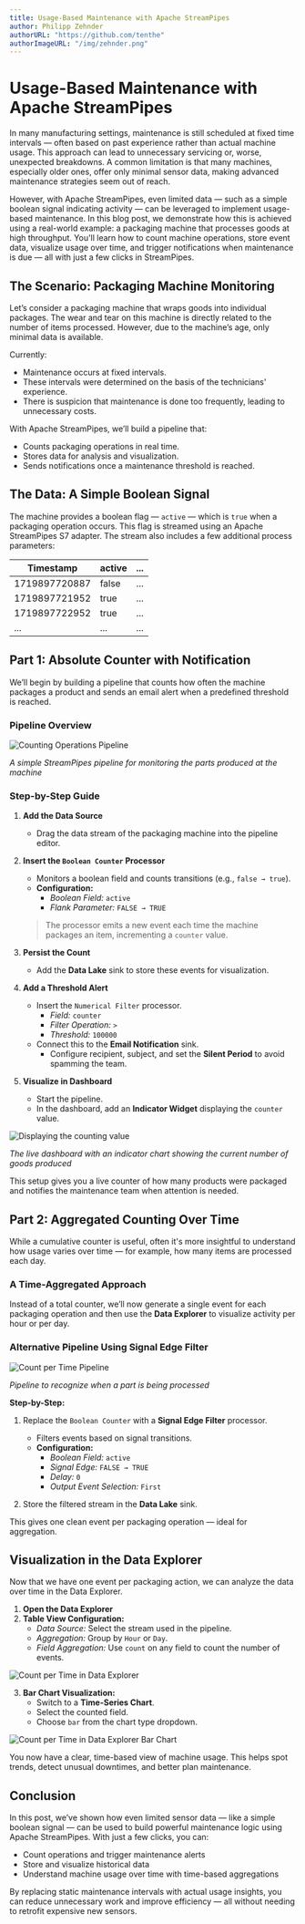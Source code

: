 ```yaml
---
title: Usage-Based Maintenance with Apache StreamPipes
author: Philipp Zehnder
authorURL: "https://github.com/tenthe"
authorImageURL: "/img/zehnder.png"
---
```


# Usage-Based Maintenance with Apache StreamPipes


In many manufacturing settings, maintenance is still scheduled at fixed time intervals — often based on past experience rather than actual machine usage. 
This approach can lead to unnecessary servicing or, worse, unexpected breakdowns. 
A common limitation is that many machines, especially older ones, offer only minimal sensor data, making advanced maintenance strategies seem out of reach.

<!--truncate-->

However, with Apache StreamPipes, even limited data — such as a simple boolean signal indicating activity — can be leveraged to implement usage-based maintenance. 
In this blog post, we demonstrate how this is achieved using a real-world example: a packaging machine that processes goods at high throughput. 
You'll learn how to count machine operations, store event data, visualize usage over time, and trigger notifications when maintenance is due — all with just a few clicks in StreamPipes.


## The Scenario: Packaging Machine Monitoring

Let’s consider a packaging machine that wraps goods into individual packages. 
The wear and tear on this machine is directly related to the number of items processed. 
However, due to the machine’s age, only minimal data is available.

Currently:
- Maintenance occurs at fixed intervals.
- These intervals were determined on the basis of the technicians' experience.
- There is suspicion that maintenance is done too frequently, leading to unnecessary costs.

With Apache StreamPipes, we’ll build a pipeline that:
- Counts packaging operations in real time.
- Stores data for analysis and visualization.
- Sends notifications once a maintenance threshold is reached.


## The Data: A Simple Boolean Signal

The machine provides a boolean flag — `active` — which is `true` when a packaging operation occurs. 
This flag is streamed using an Apache StreamPipes S7 adapter. The stream also includes a few additional process parameters:

| Timestamp | active | ... |
|-----------|--------|-----|
| 1719897720887 | false  | ... | 
| 1719897721952 | true   | ... |
| 1719897722952 | true   | ... |
| ...       | ...    | ... | 


## Part 1: Absolute Counter with Notification

We’ll begin by building a pipeline that counts how often the machine packages a product and sends an email alert when a predefined threshold is reached.

### Pipeline Overview

<img src="/img/blog/2025-04-30/maintenance-pipeline-one.png" alt="Counting Operations Pipeline"/>

*A simple StreamPipes pipeline for monitoring the parts produced at the machine*

### Step-by-Step Guide

1. **Add the Data Source**
    - Drag the data stream of the packaging machine into the pipeline editor.

2. **Insert the `Boolean Counter` Processor**
    - Monitors a boolean field and counts transitions (e.g., `false → true`).
    - **Configuration:**
        - *Boolean Field:* `active`
        - *Flank Parameter:* `FALSE → TRUE`

   > The processor emits a new event each time the machine packages an item, incrementing a `counter` value.

3. **Persist the Count**
    - Add the **Data Lake** sink to store these events for visualization.

4. **Add a Threshold Alert**
    - Insert the `Numerical Filter` processor.
        - *Field:* `counter`
        - *Filter Operation:* `>`
        - *Threshold:* `100000`
    - Connect this to the **Email Notification** sink.
        - Configure recipient, subject, and set the **Silent Period** to avoid spamming the team.

5. **Visualize in Dashboard**
    - Start the pipeline.
    - In the dashboard, add an **Indicator Widget** displaying the `counter` value.

<img src="/img/blog/2025-04-30/maintenance-dashboard.png" alt="Displaying the counting value"/>

*The live dashboard with an indicator chart showing the current number of goods produced*
 

This setup gives you a live counter of how many products were packaged and notifies the maintenance team when attention is needed.


## Part 2: Aggregated Counting Over Time

While a cumulative counter is useful, often it's more insightful to understand how usage varies over time — for example, how many items are processed each day.

### A Time-Aggregated Approach

Instead of a total counter, we’ll now generate a single event for each packaging operation and then use the **Data Explorer** to visualize activity per hour or per day.

### Alternative Pipeline Using Signal Edge Filter

<img src="/img/blog/2025-04-30/maintenance-pipeline-two.png" alt="Count per Time Pipeline"/>

*Pipeline to recognize when a part is being processed*

**Step-by-Step:**

1. Replace the `Boolean Counter` with a **Signal Edge Filter** processor.
    - Filters events based on signal transitions.
    - **Configuration:**
        - *Boolean Field:* `active`
        - *Signal Edge:* `FALSE → TRUE`
        - *Delay:* `0`
        - *Output Event Selection:* `First`

2. Store the filtered stream in the **Data Lake** sink. 

This gives one clean event per packaging operation — ideal for aggregation.


## Visualization in the Data Explorer

Now that we have one event per packaging action, we can analyze the data over time in the Data Explorer.

1. **Open the Data Explorer**
2. **Table View Configuration:**
    - *Data Source:* Select the stream used in the pipeline.
    - *Aggregation:* Group by `Hour` or `Day`.
    - *Field Aggregation:* Use `count` on any field to count the number of events.

<img src="/img/blog/2025-04-30/maintenance-count-aggregation-table.png" alt="Count per Time in Data Explorer"/>

3. **Bar Chart Visualization:**
    - Switch to a **Time-Series Chart**.
    - Select the counted field.
    - Choose `bar` from the chart type dropdown.

<img src="/img/blog/2025-04-30/maintenance-count-aggregation-barchart.png" alt="Count per Time in Data Explorer Bar Chart"/>

You now have a clear, time-based view of machine usage. This helps spot trends, detect unusual downtimes, and better plan maintenance.


## Conclusion

In this post, we’ve shown how even limited sensor data — like a simple boolean signal — can be used to build powerful maintenance logic using Apache StreamPipes. With just a few clicks, you can:

- Count operations and trigger maintenance alerts
- Store and visualize historical data
- Understand machine usage over time with time-based aggregations

By replacing static maintenance intervals with actual usage insights, you can reduce unnecessary work and improve efficiency — all without needing to retrofit expensive new sensors.
